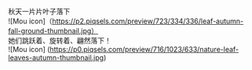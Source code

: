 秋天一片片叶子落下 <br> 
![Mou icon]（https://p2.piqsels.com/preview/723/334/336/leaf-autumn-fall-ground-thumbnail.jpg） <br> 
她们跳跃着、旋转着、翩然落下！ <br>
![Mou icon] (https://p0.piqsels.com/preview/716/1023/633/nature-leaf-leaves-autumn-thumbnail.jpg) <br>
